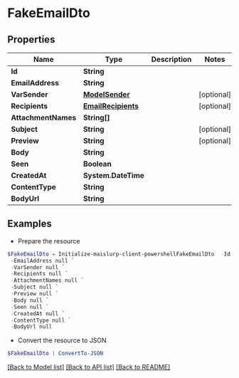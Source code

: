 # FakeEmailDto
## Properties

Name | Type | Description | Notes
------------ | ------------- | ------------- | -------------
**Id** | **String** |  | 
**EmailAddress** | **String** |  | 
**VarSender** | [**ModelSender**](ModelSender) |  | [optional] 
**Recipients** | [**EmailRecipients**](EmailRecipients) |  | [optional] 
**AttachmentNames** | **String[]** |  | 
**Subject** | **String** |  | [optional] 
**Preview** | **String** |  | [optional] 
**Body** | **String** |  | 
**Seen** | **Boolean** |  | 
**CreatedAt** | **System.DateTime** |  | 
**ContentType** | **String** |  | 
**BodyUrl** | **String** |  | 

## Examples

- Prepare the resource
```powershell
$FakeEmailDto = Initialize-maislurp-client-powershellFakeEmailDto  -Id null `
 -EmailAddress null `
 -VarSender null `
 -Recipients null `
 -AttachmentNames null `
 -Subject null `
 -Preview null `
 -Body null `
 -Seen null `
 -CreatedAt null `
 -ContentType null `
 -BodyUrl null
```

- Convert the resource to JSON
```powershell
$FakeEmailDto | ConvertTo-JSON
```

[[Back to Model list]](../README#documentation-for-models) [[Back to API list]](../README#documentation-for-api-endpoints) [[Back to README]](../README)

